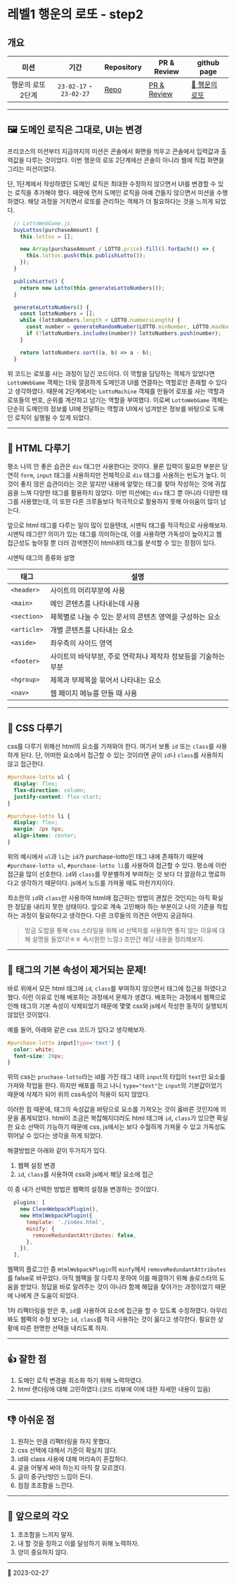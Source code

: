 # 레벨1 행운의 로또 - step2

## 개요

|       미션        |          기간           | Repository                                                                 | PR & Review                                                             | github page                                                      |
| :---------------: | :---------------------: | -------------------------------------------------------------------------- | ----------------------------------------------------------------------- | ---------------------------------------------------------------- |
| 행운의 로또 2단계 | `23-02-17` - `23-02-27` | [Repo](https://github.com/nlom0218/javascript-lotto-1/tree/nlom0218-step2) | [PR & Review](https://github.com/woowacourse/javascript-lotto/pull/230) | [🎱 행운의 로또](https://nlom0218.github.io/javascript-lotto-1/) |

---

## 🖼️ 도메인 로직은 그대로, UI는 변경

프리코스의 미션부터 지금까지의 미션은 콘솔에서 화면을 띄우고 콘솔에서 입력값과 출력값을 다루는 것이었다. 이번 행운의 로또 2단계에선 콘솔이 아니라 웹에 직접 화면을 그리는 미션이었다.

단, 1단계에서 작성하였던 도메인 로직은 최대한 수정하지 않으면서 UI를 변경할 수 있는 로직을 추가해야 했다. 때문에 먼저 도메인 로직을 아예 건들지 않으면서 미션을 수행하였다. 해당 과정을 거치면서 로또를 관리하는 객체가 더 필요하다는 것을 느끼게 되었다.

```javascript
  // LottoWebGame.js
  buyLottos(purchaseAmount) {
    this.lottos = [];

    new Array(purchaseAmount / LOTTO.price).fill().forEach(() => {
      this.lottos.push(this.publishLotto());
    });
  }

  publishLotto() {
    return new Lotto(this.generateLottoNumbers());
  }

  generateLottoNumbers() {
    const lottoNumbers = [];
    while (lottoNumbers.length < LOTTO.numbersLength) {
      const number = generateRandomNumber(LOTTO.minNumber, LOTTO.maxNumber);
      if (!lottoNumbers.includes(number)) lottoNumbers.push(number);
    }

    return lottoNumbers.sort((a, b) => a - b);
  }
```

위 코드는 로또를 사는 과정이 담긴 코드이다. 이 역할을 담당하는 객체가 있었다면 `LottoWebGame` 객체는 더욱 깔끔하게 도메인과 UI를 연결하는 역할로만 존재할 수 있다고 생각하였다. 때문에 2단계에서는 `LottoMachine` 객체를 만들어 로또를 사는 역할과 로또들의 번호, 순위를 계산하고 넘기는 역할을 부여했다. 이로써 `LottoWebGame` 객체는 단순히 도메인의 정보를 UI에 전달하는 역할과 UI에서 넘겨받은 정보를 바탕으로 도메인 로직이 실행될 수 있게 되었다.

---

## 📝 HTML 다루기

평소 나의 안 좋은 습관은 `div` 태그만 사용한다는 것이다. 물론 입력이 필요한 부분은 당연히 `form`, `input` 태그를 사용하지만 전체적으로 `div` 태그를 사용하는 빈도가 높다. 이것이 좋지 않은 습관이라는 것은 알지만 내용에 알맞는 태그를 찾아 작성하는 것에 귀찮음을 느껴 다양한 태그를 활용하지 않았다. 이번 미션에는 `div` 태그 뿐 아니라 다양한 태그를 사용했는데, 이 또한 다른 크루들보다 적극적으로 활용하지 못해 아쉬움이 많이 남는다.

앞으로 html 태그를 다루는 일이 많이 있을텐데, 시맨틱 태그를 적극적으로 사용해보자. 시맨틱 태그란? 의미가 있는 태그를 의미하는데, 이를 사용하면 가독성이 높아지고 웹 접근성도 높아질 뿐 더러 검색엔진이 html내의 태그를 분석할 수 있는 장점이 있다.

시맨틱 태그의 종류와 설명

| 태그        | 설명                                                           |
| ----------- | -------------------------------------------------------------- |
| `<header>`  | 사이트의 머리부분에 사용                                       |
| `<main>`    | 메인 콘텐츠를 나타내는데 사용                                  |
| `<section>` | 제목별로 나눌 수 있는 문서의 콘텐츠 영역을 구성하는 요소       |
| `<article>` | 개별 콘텐츠를 나타내는 요소                                    |
| `<aside>`   | 좌우측의 사이드 영역                                           |
| `<footer>`  | 사이트의 바닥부분, 주로 연락처나 제작자 정보등을 기술하는 부분 |
| `<hgroup>`  | 제목과 부제목을 묶어서 나타내는 요소                           |
| `<nav>`     | 웹 페이지 메뉴를 만들 때 사용                                  |

---

## 🎨 CSS 다루기

css를 다루기 위해선 html의 요소를 가져와야 한다. 여기서 보통 `id` 또는 `class`를 사용하게 된다. 단, 어떠한 요소에서 접근할 수 있는 것이라면 굳이 `id`나 `class`를 사용하지 않고 접근한다.

```css
#purchase-lotto ul {
  display: flex;
  flex-direction: column;
  justify-content: flex-start;
}

#purchase-lotto li {
  display: flex;
  margin: 2px 0px;
  align-items: center;
}
```

위의 예시에서 `ul`과 `li`는 `id`가 purchase-lotto인 태그 내에 존재하기 때문에 `#purchase-lotto ul`, `#purchase-lotto li`를 사용하여 접근할 수 있다. 평소에 이런 접근을 많이 선호한다. `id`와 `class`를 무분별하게 부여하는 것 보다 더 깔끔하고 명료하다고 생각하기 때문이다. js에서 노드를 가져올 때도 마찬가지이다.

최소한의 `id`와 `class`만 사용하여 html에 접근하는 방법이 괜찮은 것인지는 아직 확실한 정답을 내리지 못한 상태이다. 앞으로 계속 고민해야 하는 부분이고 나의 기준을 적립하는 과정이 필요하다고 생각한다. 다른 크루들의 의견은 어떤지 궁금하다.

> 방금 도밥을 통해 css 스타일을 위해 id 선택자를 사용하면 좋지 않는 이유에 대해 설명을 들었다!ㅎㅎ 속시원한 느낌:) 조만간 해당 내용을 정리해보자.

---

## 👿 태그의 기본 속성이 제거되는 문제!

바로 위에서 모든 html 태그에 `id`, `class`를 부여하지 않으면서 태그에 접근을 하였다고 했다. 이런 이유로 인해 배포하는 과정에서 문제가 생겼다. 배포하는 과정에서 웹팩으로 인해 태그의 기본 속성이 삭제되었기 때문에 몇몇 css와 js에서 작성한 동작이 실행되지 않았던 것이었다.

예를 들어, 아래와 같은 css 코드가 있다고 생각해보자.

```css
#purchase-lotto input[type='text'] {
  color: white;
  font-size: 20px;
}
```

위의 css는 `pruchase-lotto`라는 id를 가진 태그 내의 `input`의 타입이 `text`인 요소를 가져와 작업을 한다. 하지만 배포를 하고 나니 `type="text"`는 `input`의 기본값이었기 때문에 삭제가 되어 위의 css속성이 적용이 되지 않았다.

이러한 점 때문에, 태그의 속성값을 바탕으로 요소를 가져오는 것이 옳바른 것인지에 의문을 품게되었다. html이 조금은 복잡해지더라도 html 태그에 `id`, `class`가 있으면 확실한 요소 선택이 가능하기 때문에 css, js에서는 보다 수월하게 가져올 수 있고 가독성도 뛰어날 수 있다는 생각을 하게 되었다.

해결방법은 아래와 같이 두가지가 있다.

1. 웹팩 설정 변경
2. `id`, `class`를 사용하여 css와 js에서 해당 요소에 접근

이 중 내가 선택한 방법은 웹팩의 설정을 변경하는 것이었다.

```javascript
  plugins: [
    new CleanWebpackPlugin(),
    new HtmlWebpackPlugin({
      template: './index.html',
      minify: {
        removeRedundantAttributes: false,
      },
    }),
  ],
```

웹팩의 플로그인 중 `HtmlWebpackPlugin`의 `minfy`에서 `removeRedundantAttributes`를 false로 바꾸었다. 아직 웹팩을 잘 다루지 못하여 이를 해결하기 위해 솔로스타의 도움을 받았다. 정답을 바로 알려주는 것이 아니라 함께 해답을 찾아가는 과정이었기 때문에 나에게 큰 도움이 되었다.

1차 리팩터링을 받은 후, `id`를 사용하여 요소에 접근을 할 수 있도록 수정하였다. 아무리 봐도 웹팩의 수정 보다는 `id`, `class`를 적극 사용하는 것이 옳다고 생각한다. 필요한 상황에 따른 현명한 선택을 내리도록 하자.

---

## 👍 잘한 점

1. 도메인 로직 변경을 최소화 하기 위해 노력하였다.
2. html 랜더링에 대해 고민하였다.(코드 리뷰에 이에 대한 자세한 내용이 있음)

---

## 👎 아쉬운 점

1. 원하는 만큼 리팩터링을 하지 못했다.
2. css 선택에 대해서 기준이 확실치 않다.
3. id와 class 사용에 대해 머리속이 혼잡하다.
4. 글을 어떻게 써야 하는지 아직 잘 모르겠다.
5. 글이 중구난방인 느낌이 든다.
6. 점점 초조함을 느낀다.

---

## 👊 앞으로의 각오

1. 초조함을 느끼지 말자.
2. 내 할 것을 정하고 이를 달성하기 위해 노력하자.
3. 양이 중요하지 않다.

---

📅 2023-02-27
